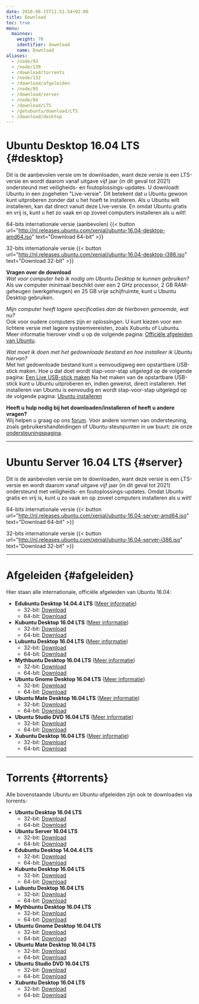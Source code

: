 ```yaml
---
date: 2016-06-15T11:51:54+02:00
title: Download
toc: true
menu:
  mainnav:
    weight: 70
    identifier: download
    name: Download
aliases:
  - /node/93
  - /node/139
  - /download/torrents
  - /node/132
  - /download/afgeleiden
  - /node/95
  - /download/server
  - /node/94
  - /download/LTS
  - /getubuntu/download/LTS
  - /download/desktop
---
```


# Ubuntu Desktop 16.04 LTS {#desktop}
Dit is de aanbevolen versie om te downloaden, want deze versie is een LTS-versie en wordt daarom vanaf uitgave vijf jaar (in dit geval tot 2021) ondersteund met veiligheids- en foutoplossings-updates.
U downloadt Ubuntu in een zogeheten "Live-versie". Dit betekent dat u Ubuntu gewoon kunt uitproberen zonder dat u het hoeft te installeren. Als u Ubuntu wilt installeren, kan dat direct vanuit deze Live-versie. En omdat Ubuntu gratis en vrij is, kunt u het zo vaak en op zoveel computers installeren als u wilt!


64-bits internationale versie (aanbevolen) {{< button url="http://nl.releases.ubuntu.com/xenial/ubuntu-16.04-desktop-amd64.iso" text="Download 64-bit" >}}

32-bits internationale versie {{< button url="http://nl.releases.ubuntu.com/xenial/ubuntu-16.04-desktop-i386.iso" text="Download 32-bit" >}}

**Vragen over de download**  
_Wat voor computer heb ik nodig om Ubuntu Desktop te kunnen gebruiken?_  
Als uw computer minimaal beschikt over een 2 GHz processor, 2 GB RAM-geheugen (werkgeheugen) en 25 GB vrije schijfruimte, kunt u Ubuntu Desktop gebruiken.

_Mijn computer heeft lagere specificaties dan de hierboven genoemde, wat nu?_  
Ook voor oudere computers zijn er oplossingen. U kunt kiezen voor een lichtere versie met lagere systeemvereisten, zoals Xubuntu of Lubuntu. Meer informatie hierover vindt u op de volgende pagina: [Officiële afgeleiden van Ubuntu](/afgeleiden).

_Wat moet ik doen met het gedownloade bestand en hoe installeer ik Ubuntu hiervan?_  
Met het gedownloade bestand kunt u eenvoudigweg een opstartbare USB-stick maken. Hoe u dat doet wordt stap-voor-stap uitgelegd op de volgende pagina: [Een Live USB-stick maken](http://wiki.ubuntu-nl.org/InstallatieLiveUSB)
Na het maken van de opstartbare USB-stick kunt u Ubuntu uitproberen en, indien gewenst, direct installeren. Het installeren van Ubuntu is eenvoudig en wordt stap-voor-stap uitgelegd op de volgende pagina: [Ubuntu installeren](http://wiki.ubuntu-nl.org/InstallatieDesktop)

**Heeft u hulp nodig bij het downloaden/installeren of heeft u andere vragen?**  
Wij helpen u graag op ons [forum](https://forum.ubuntu-nl.org/). Voor andere vormen van ondersteuning, zoals gebruikershandleidingen of Ubuntu-steunpunten in uw buurt: zie onze [ondersteuningspagina](/ondersteuning).

-----
# Ubuntu Server 16.04 LTS {#server}
Dit is de aanbevolen versie om te downloaden, want deze versie is een LTS-versie en wordt daarom vanaf uitgave vijf jaar (in dit geval tot 2021) ondersteund met veiligheids- en foutoplossings-updates.
Omdat Ubuntu gratis en vrij is, kunt u zo vaak en op zoveel computers installeren als u wilt!

64-bits internationale versie {{< button url="http://nl.releases.ubuntu.com/xenial/ubuntu-16.04-server-amd64.iso" text="Download 64-bit" >}}

32-bits internationale versie {{< button url="http://nl.releases.ubuntu.com/xenial/ubuntu-16.04-server-i386.iso" text="Download 32-bit" >}}

-----
# Afgeleiden {#afgeleiden}
Hier staan alle internationale, officiële afgeleiden van Ubuntu 16.04:

- **Edubuntu Desktop 14.04.4 LTS** ([Meer informatie](/edubuntu))
  - 32-bit: [Download](http://cdimage.ubuntu.com/edubuntu/releases/14.04.4/release/edubuntu-14.04.4-dvd-i386.iso)
  - 64-bit: [Download](http://cdimage.ubuntu.com/edubuntu/releases/14.04.4/release/edubuntu-14.04.4-dvd-amd64.iso)
- **Kubuntu Desktop 16.04 LTS** ([Meer informatie](/kubuntu))
  - 32-bit: [Download](http://cdimage.ubuntu.com/kubuntu/releases/16.04/release/kubuntu-16.04-desktop-i386.iso)
  - 64-bit: [Download](http://cdimage.ubuntu.com/kubuntu/releases/16.04/release/kubuntu-16.04-desktop-amd64.iso)
- **Lubuntu Desktop 16.04 LTS** ([Meer informatie](/lubuntu))
  - 32-bit: [Download](http://cdimage.ubuntu.com/lubuntu/releases/16.04/release/lubuntu-16.04-desktop-i386.iso)
  - 64-bit: [Download](http://cdimage.ubuntu.com/lubuntu/releases/16.04/release/lubuntu-16.04-desktop-amd64.iso)
- **Mythbuntu Desktop 16.04 LTS** ([Meer informatie](/mythbuntu))
  - 32-bit: [Download](http://cdimage.ubuntu.com/mythbuntu/releases/16.04/release/mythbuntu-16.04-desktop-i386.iso)
  - 64-bit: [Download](http://cdimage.ubuntu.com/mythbuntu/releases/16.04/release/mythbuntu-16.04-desktop-amd64.iso)
- **Ubuntu Gnome Desktop 16.04 LTS** ([Meer informatie](/ubuntu-gnome))
  - 32-bit: [Download](http://cdimage.ubuntu.com/ubuntu-gnome/releases/16.04/release/ubuntu-gnome-16.04-desktop-i386.iso)
  - 64-bit: [Download](http://cdimage.ubuntu.com/ubuntu-gnome/releases/16.04/release/ubuntu-gnome-16.04-desktop-amd64.iso)
- **Ubuntu Mate Desktop 16.04 LTS** ([Meer informatie](/ubuntu-mate))
  - 32-bit: [Download](http://cdimage.ubuntu.com/ubuntu-mate/releases/16.04/release/ubuntu-mate-16.04-desktop-i386.iso)
  - 64-bit: [Download](http://cdimage.ubuntu.com/ubuntu-mate/releases/16.04/release/ubuntu-mate-16.04-desktop-amd64.iso)
- **Ubuntu Studio DVD 16.04 LTS** ([Meer informatie](/ubuntu-studio))
  - 32-bit: [Download](http://cdimage.ubuntu.com/ubuntustudio/releases/16.04/release/ubuntustudio-16.04-dvd-i386.iso)
  - 64-bit: [Download](http://cdimage.ubuntu.com/ubuntustudio/releases/16.04/release/ubuntustudio-16.04-dvd-amd64.iso)
- **Xubuntu Desktop 16.04 LTS** ([Meer informatie](/xubuntu))
  - 32-bit: [Download](http://cdimage.ubuntu.com/xubuntu/releases/16.04/release/xubuntu-16.04-desktop-i386.iso)
  - 64-bit: [Download](http://cdimage.ubuntu.com/xubuntu/releases/16.04/release/xubuntu-16.04-desktop-amd64.iso)

-----
# Torrents {#torrents}

Alle bovenstaande Ubuntu en Ubuntu-afgeleiden zijn ook te downloaden via torrents:

- **Ubuntu Desktop 16.04 LTS**
  - 32-bit: [Download](http://nl.releases.ubuntu.com/xenial/ubuntu-16.04-desktop-i386.iso.torrent)
  - 64-bit: [Download](http://nl.releases.ubuntu.com/xenial/ubuntu-16.04-desktop-amd64.iso.torrent)
- **Ubuntu Server 16.04 LTS**
  - 32-bit: [Download](http://nl.releases.ubuntu.com/xenial/ubuntu-16.04-server-i386.iso.torrent)
  - 64-bit: [Download](http://nl.releases.ubuntu.com/xenial/ubuntu-16.04-server-amd64.iso.torrent)
- **Edubuntu Desktop 14.04.4 LTS**
  - 32-bit: [Download](http://cdimage.ubuntu.com/edubuntu/releases/14.04.4/release/edubuntu-14.04.4-dvd-i386.iso.torrent)
  - 64-bit: [Download](http://cdimage.ubuntu.com/edubuntu/releases/14.04.4/release/edubuntu-14.04.4-dvd-amd64.iso.torrent)
- **Kubuntu Desktop 16.04 LTS**
  - 32-bit: [Download](http://cdimage.ubuntu.com/kubuntu/releases/16.04/release/kubuntu-16.04-desktop-i386.iso.torrent)
  - 64-bit: [Download](http://cdimage.ubuntu.com/kubuntu/releases/16.04/release/kubuntu-16.04-desktop-amd64.iso.torrent)
- **Lubuntu Desktop 16.04 LTS**
  - 32-bit: [Download](http://cdimage.ubuntu.com/lubuntu/releases/16.04/release/lubuntu-16.04-desktop-i386.iso.torrent)
  - 64-bit: [Download](http://cdimage.ubuntu.com/lubuntu/releases/16.04/release/lubuntu-16.04-desktop-amd64.iso.torrent)
- **Mythbuntu Desktop 16.04 LTS**
  - 32-bit: [Download](http://cdimage.ubuntu.com/mythbuntu/releases/16.04/release/mythbuntu-16.04-desktop-i386.iso.torrent)
  - 64-bit: [Download](http://cdimage.ubuntu.com/mythbuntu/releases/16.04/release/mythbuntu-16.04-desktop-amd64.iso.torrent)
- **Ubuntu Gnome Desktop 16.04 LTS**
  - 32-bit: [Download](http://cdimage.ubuntu.com/ubuntu-gnome/releases/16.04/release/ubuntu-gnome-16.04-desktop-i386.iso.torrent)
  - 64-bit: [Download](http://cdimage.ubuntu.com/ubuntu-gnome/releases/16.04/release/ubuntu-gnome-16.04-desktop-amd64.iso.torrent)
- **Ubuntu Mate Desktop 16.04 LTS**
  - 32-bit: [Download](http://cdimage.ubuntu.com/ubuntu-mate/releases/16.04/release/ubuntu-mate-16.04-desktop-i386.iso.torrent)
  - 64-bit: [Download](http://cdimage.ubuntu.com/ubuntu-mate/releases/16.04/release/ubuntu-mate-16.04-desktop-amd64.iso.torrent)
- **Ubuntu Studio DVD 16.04 LTS**
  - 32-bit: [Download](http://cdimage.ubuntu.com/ubuntustudio/releases/16.04/release/ubuntustudio-16.04-dvd-i386.iso.torrent)
  - 64-bit: [Download](http://cdimage.ubuntu.com/ubuntustudio/releases/16.04/release/ubuntustudio-16.04-dvd-amd64.iso.torrent)
- **Xubuntu Desktop 16.04 LTS**
  - 32-bit: [Download](http://cdimage.ubuntu.com/xubuntu/releases/16.04/release/xubuntu-16.04-desktop-i386.iso.torrent)
  - 64-bit: [Download](http://cdimage.ubuntu.com/xubuntu/releases/16.04/release/xubuntu-16.04-desktop-amd64.iso.torrent)

